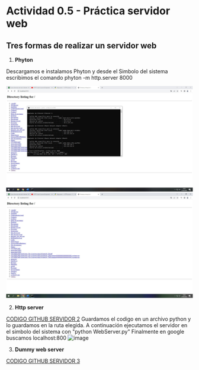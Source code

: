 # Actividad 0.5 - Práctica servidor web




## Tres formas de realizar un servidor web
1. **Phyton**


Descargamos e instalamos Phyton y desde el Simbolo del sistema escribimos el comando phyton -m http.server 8000

![CMD](/TEMA_0/cmd.jpg)
![LOCALHOST](/TEMA_0/localhost.jpg)

2. **Http server**

[CODIGO GITHUB SERVIDOR 2](https://github.com/python/cpython/blob/main/Lib/http/server.py)
Guardamos el codigo en un archivo python y lo guardamos en la ruta elegida.
A continuación ejecutamos el servidor en el simbolo del sistema con "python WebServer.py"
Finalmente en google buscamos localhost:800
![image](https://user-images.githubusercontent.com/91189372/193007679-a729e7e4-060a-4f6b-a50d-b443703adcc1.png)


3. **Dummy web server**

[CODIGO GITHUB SERVIDOR 3](https://gist.github.com/kabinpokhrel/6fd1275603e9d5f1e284be717cbd1bff)
